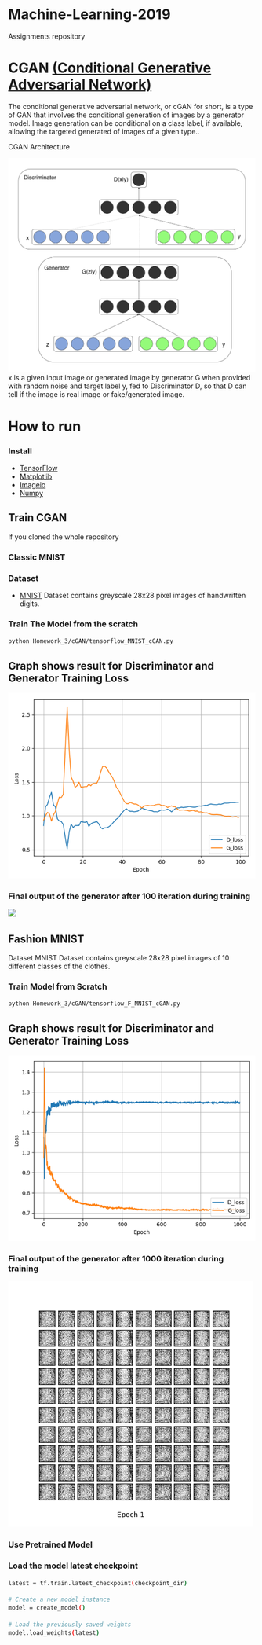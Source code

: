 # Machine-Learning-2019
Assignments repository

# CGAN [(Conditional Generative Adversarial Network)](https://arxiv.org/abs/1411.1784.pdf) 
The conditional generative adversarial network, or cGAN for short, is a type of GAN that involves the conditional generation of images by a generator model. Image generation can be conditional on a class label, if available, allowing the targeted generated of images of a given type..

CGAN Architecture

![](imgs/cGAN.png)
x is a given input image or generated image by generator G when provided with random noise and target label y, fed to Discriminator D, so that D can tell if the image is real image or fake/generated image.

# How to run
### Install 
* [TensorFlow](https://www.tensorflow.org/install/)
* [Matplotlib](https://matplotlib.org/)
* [Imageio](https://imageio.readthedocs.io/en/stable/installation.html)
* [Numpy](https://docs.scipy.org/doc/numpy/user/install.html)

## Train CGAN
If you cloned the whole repository 
### Classic MNIST 
### Dataset
* [MNIST](https://github.com/petewarden/tensorflow_ios/blob/master/tensorflow/g3doc/tutorials/mnist/download/index.md)
Dataset contains greyscale 28x28 pixel images of handwritten digits.

### Train The Model from the scratch
```bash
python Homework_3/cGAN/tensorflow_MNIST_cGAN.py
```

## Graph shows result for Discriminator and Generator Training Loss
![](MNIST_cGAN_train_hist.png)

### Final output of the generator after 100 iteration during training
![](MNIST_cGAN_generation_animation.gif)

## Fashion MNIST 
Dataset
MNIST Dataset contains greyscale 28x28 pixel images of 10 different classes of the clothes.
### Train Model from Scratch
```bash
python Homework_3/cGAN/tensorflow_F_MNIST_cGAN.py
```

## Graph shows result for Discriminator and Generator Training Loss
![](HW_F_MNIST_cGAN_train_hist.png)

### Final output of the generator after 1000 iteration during training
![](F_MNIST.gif)


### Use Pretrained Model
### Load the model latest checkpoint
```bash
latest = tf.train.latest_checkpoint(checkpoint_dir)

# Create a new model instance
model = create_model()

# Load the previously saved weights
model.load_weights(latest)
```


